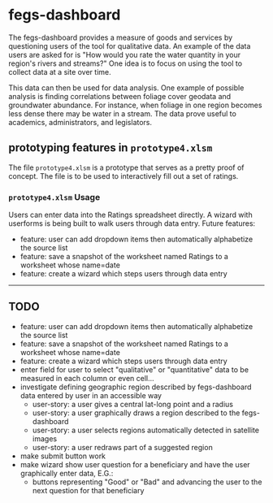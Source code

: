 # fegs-dashboard
The fegs-dashboard provides a measure of goods and services by questioning users of the tool for qualitative data. An example of the data users are asked for is "How would you rate the water quantity in your region's rivers and streams?" One idea is to focus on using the tool to collect data at a site over time.

This data can then be used for data analysis. One example of possible analysis is finding correlations between foliage cover geodata and groundwater abundance. For instance, when foliage in one region becomes less dense there may be water in a stream. The data prove useful to academics, administrators, and legislators.

## prototyping features in `prototype4.xlsm`
The file `prototype4.xlsm` is a prototype that serves as a pretty proof of concept. The file is to be used to interactively fill out a set of ratings.

### `prototype4.xlsm` Usage
Users can enter data into the Ratings spreadsheet directly. A wizard with userforms is being built to walk users through data entry.
Future features:
- feature: user can add dropdown items then automatically alphabetize the source list
- feature: save a snapshot of the worksheet named Ratings to a worksheet whose name=date
- feature: create a wizard which steps users through data entry

---
## TODO
- feature: user can add dropdown items then automatically alphabetize the source list
- feature: save a snapshot of the worksheet named Ratings to a worksheet whose name=date
- feature: create a wizard which steps users through data entry
- enter field for user to select "qualitative" or "quantitative" data to be measured in each column or even cell...
- investigate defining geographic region described by fegs-dashboard data entered by user in an accessible way
  - user-story: a user gives a central lat-long point and a radius
  - user-story: a user graphically draws a region described to the fegs-dashboard
  - user-story: a user selects regions automatically detected in satellite images
  - user-story: a user redraws part of a suggested region
- make submit button work
- make wizard show user question for a beneficiary and have the user graphically enter data, E.G.:
  - buttons representing "Good" or "Bad" and advancing the user to the next question for that beneficiary

